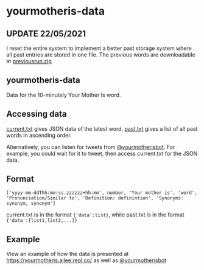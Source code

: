 # yourmotheris-data
## UPDATE 22/05/2021
I reset the entire system to implement a better past storage system where all past entries are stored in one file. The previous words are downloadable at [previousrun.zip](https://raw.githubusercontent.com/ajlee2006/yourmotheris-data/main/previousrun.zip) 

## yourmotheris-data
Data for the 10-minutely Your Mother Is word.

## Accessing data
[current.txt](https://raw.githubusercontent.com/ajlee2006/yourmotheris-data/main/current.txt) gives JSON data of the latest word. [past.txt](https://raw.githubusercontent.com/ajlee2006/yourmotheris-data/main/past.txt) gives a list of all past words in ascending order.
 
Alternatively, you can listen for tweets from [@yourmotherisbot](https://twitter.com/yourmotherisbot). For example, you could wait for it to tweet, then access current.txt for the JSON data.

## Format
```
['yyyy-mm-ddThh:mm:ss.zzzzzz+hh:mm', number, 'Your mother is', 'word', 'Pronunciation/Similar to', 'Definition: definintion', 'Synonyms: synonym, synonym']
```

current.txt is in the format `{'data':list}`, while past.txt is in the format `{'data':[list1,list2,...]}`

## Example
View an example of how the data is presented at https://yourmotheris.ajlee.repl.co/ as well as [@yourmotherisbot](https://twitter.com/yourmotherisbot)
